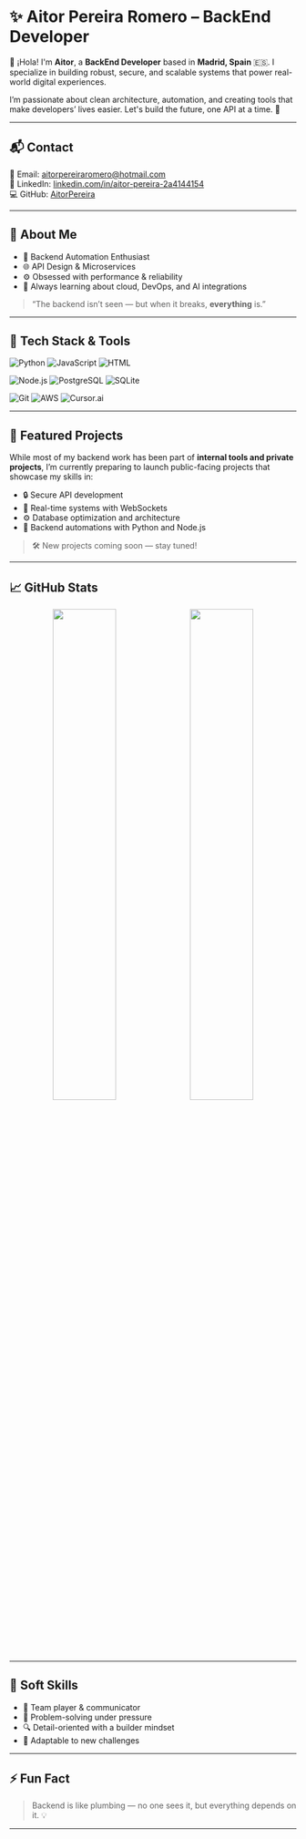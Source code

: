 # ✨ Aitor Pereira Romero – BackEnd Developer

👋 ¡Hola! I'm **Aitor**, a **BackEnd Developer** based in **Madrid, Spain** 🇪🇸. I specialize in building robust, secure, and scalable systems that power real-world digital experiences.

I’m passionate about clean architecture, automation, and creating tools that make developers’ lives easier. Let's build the future, one API at a time. 🚀

---

## 📬 Contact

📧 Email: [aitorpereiraromero@hotmail.com](mailto:aitorpereiraromero@hotmail.com)  
💼 LinkedIn: [linkedin.com/in/aitor-pereira-2a4144154](https://linkedin.com/in/aitor-pereira-2a4144154)  
💻 GitHub: [AitorPereira](https://github.com/AitorPereira)

---

## 🌟 About Me

- 🔁 Backend Automation Enthusiast  
- 🌐 API Design & Microservices  
- ⚙️ Obsessed with performance & reliability  
- 🧠 Always learning about cloud, DevOps, and AI integrations

> “The backend isn’t seen — but when it breaks, **everything** is.”

---

## 🧠 Tech Stack & Tools

![Python](https://img.shields.io/badge/-Python-3776AB?style=for-the-badge&logo=python&logoColor=white)
![JavaScript](https://img.shields.io/badge/-JavaScript-F7DF1E?style=for-the-badge&logo=javascript&logoColor=black)
![HTML](https://img.shields.io/badge/-HTML5-E34F26?style=for-the-badge&logo=html5&logoColor=white)

![Node.js](https://img.shields.io/badge/-Node.js-339933?style=for-the-badge&logo=node.js&logoColor=white)
![PostgreSQL](https://img.shields.io/badge/-PostgreSQL-336791?style=for-the-badge&logo=postgresql&logoColor=white)
![SQLite](https://img.shields.io/badge/-SQLite-003B57?style=for-the-badge&logo=sqlite&logoColor=white)

![Git](https://img.shields.io/badge/-Git-F05032?style=for-the-badge&logo=git&logoColor=white)
![AWS](https://img.shields.io/badge/-AWS-232F3E?style=for-the-badge&logo=amazonaws&logoColor=white)
![Cursor.ai](https://img.shields.io/badge/-Cursor.ai-000000?style=for-the-badge&logo=data:image/svg+xml;base64,PHN2ZyB3aWR0aD0iMjAiIGhlaWdodD0iMjAiIHZpZXdCb3g9IjAgMCAyMCAyMCI+PHJlY3Qgd2lkdGg9IjIwIiBoZWlnaHQ9IjIwIiBmaWxsPSIjMDAwIiByeD0iNCIvPjwvc3ZnPg==&logoColor=white)

---

## 🚀 Featured Projects

While most of my backend work has been part of **internal tools and private projects**, I’m currently preparing to launch public-facing projects that showcase my skills in:

- 🔒 Secure API development
- 📡 Real-time systems with WebSockets
- ⚙️ Database optimization and architecture
- 🔁 Backend automations with Python and Node.js

> 🛠️ New projects coming soon — stay tuned!

---

## 📈 GitHub Stats

<div align="center">
  <img src="https://github-readme-stats.vercel.app/api?username=AitorPereira&show_icons=true&theme=radical&hide_border=true" width="47%" />
  <img src="https://github-readme-streak-stats.herokuapp.com/?user=AitorPereira&theme=radical&hide_border=true" width="47%" />
</div>

---

## 🧰 Soft Skills

- 🤝 Team player & communicator  
- 🧩 Problem-solving under pressure  
- 🔍 Detail-oriented with a builder mindset  
- 🚀 Adaptable to new challenges

---

## ⚡ Fun Fact

> Backend is like plumbing — no one sees it, but everything depends on it. 💡

---

<!-- Optional: visitor counter -->
<!-- ![Visitors](https://visitor-badge.glitch.me/badge?page_id=AitorPereira.AitorPereira) -->

